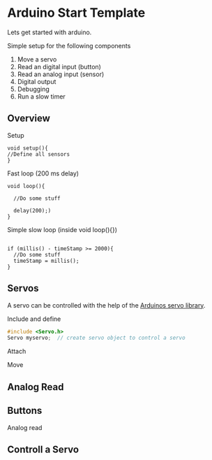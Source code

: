 # Arduino Start Template

Lets get started with arduino.

Simple setup for the following components

1. Move a servo
2. Read an digital input (button)
3. Read an analog input (sensor)
4. Digital output
5. Debugging
6. Run a slow timer

## Overview

Setup
```
void setup(){
//Define all sensors
}
```

Fast loop (200 ms delay)
```
void loop(){

  //Do some stuff

  delay(200);)
}

```

Simple slow loop (inside void loop(){})
```

if (millis() - timeStamp >= 2000){
  //Do some stuff
  timeStamp = millis();
}
```


## Servos

A servo can be controlled with the help of the [Arduinos servo library](https://www.arduino.cc/en/Reference/Servo).

Include and define
```C
#include <Servo.h>
Servo myservo;  // create servo object to control a servo
```

Attach

Move

## Analog Read

## Buttons

Analog read





## Controll a Servo

